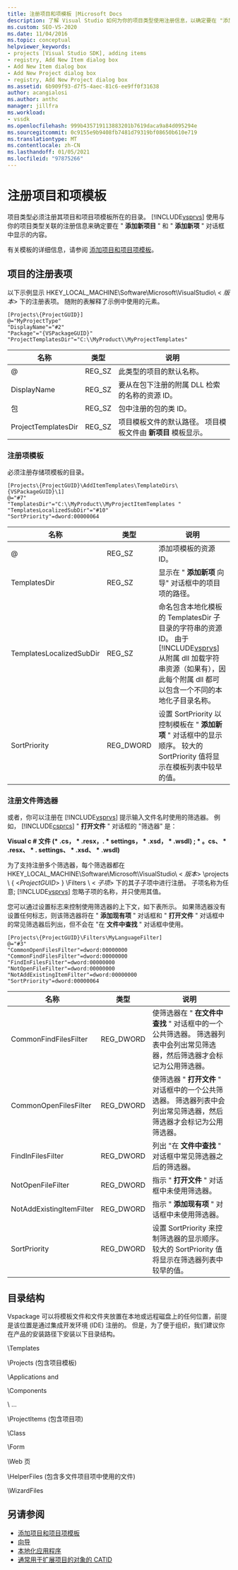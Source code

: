 ```yaml
---
title: 注册项目和项模板 |Microsoft Docs
description: 了解 Visual Studio 如何为你的项目类型使用注册信息，以确定要在 "添加新项目" 和 "添加新项" 对话框中显示的内容。
ms.custom: SEO-VS-2020
ms.date: 11/04/2016
ms.topic: conceptual
helpviewer_keywords:
- projects [Visual Studio SDK], adding items
- registry, Add New Item dialog box
- Add New Item dialog box
- Add New Project dialog box
- registry, Add New Project dialog box
ms.assetid: 6b909f93-d7f5-4aec-81c6-ee9ff0f31638
author: acangialosi
ms.author: anthc
manager: jillfra
ms.workload:
- vssdk
ms.openlocfilehash: 999b435719113883201b7619daca9a84d095294e
ms.sourcegitcommit: 0c9155e9b9408fb7481d79319bf08650b610e719
ms.translationtype: MT
ms.contentlocale: zh-CN
ms.lasthandoff: 01/05/2021
ms.locfileid: "97875266"
---
```

# <a name="registering-project-and-item-templates"></a>注册项目和项模板
项目类型必须注册其项目和项目项模板所在的目录。 [!INCLUDE[vsprvs](../../code-quality/includes/vsprvs_md.md)] 使用与你的项目类型关联的注册信息来确定要在 " **添加新项目** " 和 " **添加新项** " 对话框中显示的内容。

 有关模板的详细信息，请参阅 [添加项目和项目项模板](../../extensibility/internals/adding-project-and-project-item-templates.md)。

## <a name="registry-entries-for-projects"></a>项目的注册表项
 以下示例显示 HKEY_LOCAL_MACHINE\Software\Microsoft\VisualStudio\\ < *版本*> 下的注册表项。 随附的表解释了示例中使用的元素。

```
[Projects\{ProjectGUID}]
@="MyProjectType"
"DisplayName"="#2"
"Package"="{VSPackageGUID}"
"ProjectTemplatesDir"="C:\\MyProduct\\MyProjectTemplates"
```

|名称|类型|说明|
|----------|----------|-----------------|
|@|REG_SZ|此类型的项目的默认名称。|
|DisplayName|REG_SZ|要从在包下注册的附属 DLL 检索的名称的资源 ID。|
|包|REG_SZ|包中注册的包的类 ID。|
|ProjectTemplatesDir|REG_SZ|项目模板文件的默认路径。 项目模板文件由 **新项目** 模板显示。|

### <a name="registering-item-templates"></a>注册项模板
 必须注册存储项模板的目录。

```
[Projects\{ProjectGUID}\AddItemTemplates\TemplateDirs\{VSPackageGUID}\1]
@="#7"
"TemplatesDir"="C:\\MyProduct\\MyProjectItemTemplates "
"TemplatesLocalizedSubDir"="#10"
"SortPriority"=dword:00000064
```

| 名称 | 类型 | 说明 |
|--------------------------|-----------| - |
| @ | REG_SZ | 添加项模板的资源 ID。 |
| TemplatesDir | REG_SZ | 显示在 " **添加新项** 向导" 对话框中的项目项的路径。 |
| TemplatesLocalizedSubDir | REG_SZ | 命名包含本地化模板的 TemplatesDir 子目录的字符串的资源 ID。 由于 [!INCLUDE[vsprvs](../../code-quality/includes/vsprvs_md.md)] 从附属 dll 加载字符串资源（如果有），因此每个附属 dll 都可以包含一个不同的本地化子目录名称。 |
| SortPriority | REG_DWORD | 设置 SortPriority 以控制模板在 " **添加新项** " 对话框中的显示顺序。 较大的 SortPriority 值将显示在模板列表中较早的值。 |

### <a name="registering-file-filters"></a>注册文件筛选器
 或者，你可以注册在 [!INCLUDE[vsprvs](../../code-quality/includes/vsprvs_md.md)] 提示输入文件名时使用的筛选器。 例如， [!INCLUDE[csprcs](../../data-tools/includes/csprcs_md.md)] " **打开文件** " 对话框的 "筛选器" 是：

 **Visual c # 文件 (\* .cs， \* .resx，. \* settings， \* .xsd， \* .wsdl) ; \* 。cs、 \* .resx、 \* . settings、 \* .xsd、 \* .wsdl)**

 为了支持注册多个筛选器，每个筛选器都在 HKEY_LOCAL_MACHINE\Software\Microsoft\VisualStudio\\ < *版本*> \projects \\ { \<*ProjectGUID*> } \Filters \\ < *子项*> 下的其子子项中进行注册。 子项名称为任意; [!INCLUDE[vsprvs](../../code-quality/includes/vsprvs_md.md)] 忽略子项的名称，并只使用其值。

 您可以通过设置标志来控制使用筛选器的上下文，如下表所示。 如果筛选器没有设置任何标志，则该筛选器将在 " **添加现有项** " 对话框和 " **打开文件** " 对话框中的常见筛选器后列出，但不会在 "在 **文件中查找** " 对话框中使用。

```
[Projects\{ProjectGUID}\Filters\MyLanguageFilter]
@="#3"
"CommonOpenFilesFilter"=dword:00000000
"CommonFindFilesFilter"=dword:00000000
"FindInFilesFilter"=dword:00000000
"NotOpenFileFilter"=dword:00000000
"NotAddExistingItemFilter"=dword:00000000
"SortPriority"=dword:00000064
```

|名称|类型|说明|
|----------|----------|-----------------|
|CommonFindFilesFilter|REG_DWORD|使筛选器在 " **在文件中查找** " 对话框中的一个公共筛选器。 筛选器列表中会列出常见筛选器，然后筛选器才会标记为公用筛选器。|
|CommonOpenFilesFilter|REG_DWORD|使筛选器 " **打开文件** " 对话框中的一个公共筛选器。 筛选器列表中会列出常见筛选器，然后筛选器才会标记为公用筛选器。|
|FindInFilesFilter|REG_DWORD|列出 "在 **文件中查找** " 对话框中常见筛选器之后的筛选器。|
|NotOpenFileFilter|REG_DWORD|指示 " **打开文件** " 对话框中未使用筛选器。|
|NotAddExistingItemFilter|REG_DWORD|指示 " **添加现有项** " 对话框中未使用筛选器。|
|SortPriority|REG_DWORD|设置 SortPriority 来控制筛选器的显示顺序。 较大的 SortPriority 值将显示在筛选器列表中较早的值。|

## <a name="directory-structure"></a>目录结构
 Vspackage 可以将模板文件和文件夹放置在本地或远程磁盘上的任何位置，前提是该位置是通过集成开发环境 (IDE) 注册的。 但是，为了便于组织，我们建议你在产品的安装路径下安装以下目录结构。

 \Templates

 \Projects (包含项目模板) 

 \Applications and

 \Components

 \ ...

 \ProjectItems (包含项目项) 

 \Class

 \Form

 \Web 页

 \HelperFiles (包含多文件项目项中使用的文件) 

 \WizardFiles

## <a name="see-also"></a>另请参阅

- [添加项目和项目项模板](../../extensibility/internals/adding-project-and-project-item-templates.md)
- [向导](../../extensibility/internals/wizards.md)
- [本地化应用程序](../../ide/globalizing-and-localizing-applications.md)
- [通常用于扩展项目的对象的 CATID](../../extensibility/internals/catids-for-objects-that-are-typically-used-to-extend-projects.md)
